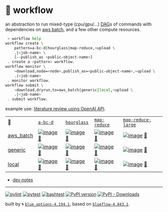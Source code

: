# 📜 workflow

an abstraction to run mixed-type (cpu/gpu/...) [DAG](https://networkx.org/documentation/stable/reference/classes/digraph.html)s of commands with dependencies on [aws batch](https://aws.amazon.com/batch/), and a few other compute resources.

```bash
 > workflow help
workflow create \
	pattern=a-bc-d|hourglass|map-reduce,~upload \
	.|<job-name> \
	[--publish_as <public-object-name>]
 . create a <pattern> workflow.
workflow monitor \
	~download,node=<node>,publish_as=<public-object-name>,~upload \
	.|<job-name>
 . monitor workflow.
workflow submit \
	~download,dryrun,to=aws_batch|generic|local,~upload \
	.|<job-name>
 . submit workflow.
```

example use: [literature review using OpenAI API](https://github.com/kamangir/openai-commands/tree/main/openai_commands/literature_review).

|   |   |   |   |   |
| --- | --- | --- | --- | --- |
| 📜 | [`a-bc-d`](./patterns/a-bc-d.dot) | [`hourglass`](./patterns/hourglass.dot) | [`map-reduce`](./patterns/map-reduce.dot) | [`map-reduce-large`](./patterns/map-reduce-large.dot) |
| [aws_batch](./runners/aws_batch.py) | [![image](https://kamangir-public.s3.ca-central-1.amazonaws.com/aws_batch-a-bc-d/workflow.gif?raw=true&random=c7vzniehta4w2y2b)](https://kamangir-public.s3.ca-central-1.amazonaws.com/aws_batch-a-bc-d/workflow.gif?raw=true&random=c7vzniehta4w2y2b) [🔗](https://kamangir-public.s3.ca-central-1.amazonaws.com/aws_batch-a-bc-d/workflow.gif?raw=true&random=c7vzniehta4w2y2b) | [![image](https://kamangir-public.s3.ca-central-1.amazonaws.com/aws_batch-hourglass/workflow.gif?raw=true&random=ta4csieohq3k1g1y)](https://kamangir-public.s3.ca-central-1.amazonaws.com/aws_batch-hourglass/workflow.gif?raw=true&random=ta4csieohq3k1g1y) [🔗](https://kamangir-public.s3.ca-central-1.amazonaws.com/aws_batch-hourglass/workflow.gif?raw=true&random=ta4csieohq3k1g1y) | [![image](https://kamangir-public.s3.ca-central-1.amazonaws.com/aws_batch-map-reduce/workflow.gif?raw=true&random=8fs7z47i26d3enhf)](https://kamangir-public.s3.ca-central-1.amazonaws.com/aws_batch-map-reduce/workflow.gif?raw=true&random=8fs7z47i26d3enhf) [🔗](https://kamangir-public.s3.ca-central-1.amazonaws.com/aws_batch-map-reduce/workflow.gif?raw=true&random=8fs7z47i26d3enhf) | [![image](https://kamangir-public.s3.ca-central-1.amazonaws.com/aws_batch-map-reduce-large/workflow.gif?raw=true&random=9g5py6ecero67hzd)](https://kamangir-public.s3.ca-central-1.amazonaws.com/aws_batch-map-reduce-large/workflow.gif?raw=true&random=9g5py6ecero67hzd) [🔗](https://kamangir-public.s3.ca-central-1.amazonaws.com/aws_batch-map-reduce-large/workflow.gif?raw=true&random=9g5py6ecero67hzd) |
| [generic](./runners/generic.py) | [![image](https://kamangir-public.s3.ca-central-1.amazonaws.com/generic-a-bc-d/workflow.gif?raw=true&random=qljq1v2hrx3ut1y9)](https://kamangir-public.s3.ca-central-1.amazonaws.com/generic-a-bc-d/workflow.gif?raw=true&random=qljq1v2hrx3ut1y9) [🔗](https://kamangir-public.s3.ca-central-1.amazonaws.com/generic-a-bc-d/workflow.gif?raw=true&random=qljq1v2hrx3ut1y9) | [![image](https://kamangir-public.s3.ca-central-1.amazonaws.com/generic-hourglass/workflow.gif?raw=true&random=xl7xfkbzdc06dlbi)](https://kamangir-public.s3.ca-central-1.amazonaws.com/generic-hourglass/workflow.gif?raw=true&random=xl7xfkbzdc06dlbi) [🔗](https://kamangir-public.s3.ca-central-1.amazonaws.com/generic-hourglass/workflow.gif?raw=true&random=xl7xfkbzdc06dlbi) | [![image](https://kamangir-public.s3.ca-central-1.amazonaws.com/generic-map-reduce/workflow.gif?raw=true&random=569kq62kwslxnrni)](https://kamangir-public.s3.ca-central-1.amazonaws.com/generic-map-reduce/workflow.gif?raw=true&random=569kq62kwslxnrni) [🔗](https://kamangir-public.s3.ca-central-1.amazonaws.com/generic-map-reduce/workflow.gif?raw=true&random=569kq62kwslxnrni) | [![image](https://kamangir-public.s3.ca-central-1.amazonaws.com/generic-map-reduce-large/workflow.gif?raw=true&random=1x1s1c8bokz9t7iq)](https://kamangir-public.s3.ca-central-1.amazonaws.com/generic-map-reduce-large/workflow.gif?raw=true&random=1x1s1c8bokz9t7iq) [🔗](https://kamangir-public.s3.ca-central-1.amazonaws.com/generic-map-reduce-large/workflow.gif?raw=true&random=1x1s1c8bokz9t7iq) |
| [local](./runners/local.py) | [![image](https://kamangir-public.s3.ca-central-1.amazonaws.com/local-a-bc-d/workflow.gif?raw=true&random=s1jgbuexvyysyvxo)](https://kamangir-public.s3.ca-central-1.amazonaws.com/local-a-bc-d/workflow.gif?raw=true&random=s1jgbuexvyysyvxo) [🔗](https://kamangir-public.s3.ca-central-1.amazonaws.com/local-a-bc-d/workflow.gif?raw=true&random=s1jgbuexvyysyvxo) | [![image](https://kamangir-public.s3.ca-central-1.amazonaws.com/local-hourglass/workflow.gif?raw=true&random=3jjb0p3tnaj7jbdz)](https://kamangir-public.s3.ca-central-1.amazonaws.com/local-hourglass/workflow.gif?raw=true&random=3jjb0p3tnaj7jbdz) [🔗](https://kamangir-public.s3.ca-central-1.amazonaws.com/local-hourglass/workflow.gif?raw=true&random=3jjb0p3tnaj7jbdz) | [![image](https://kamangir-public.s3.ca-central-1.amazonaws.com/local-map-reduce/workflow.gif?raw=true&random=3492v4jibrfxe02t)](https://kamangir-public.s3.ca-central-1.amazonaws.com/local-map-reduce/workflow.gif?raw=true&random=3492v4jibrfxe02t) [🔗](https://kamangir-public.s3.ca-central-1.amazonaws.com/local-map-reduce/workflow.gif?raw=true&random=3492v4jibrfxe02t) | [![image](https://kamangir-public.s3.ca-central-1.amazonaws.com/local-map-reduce-large/workflow.gif?raw=true&random=2b4kn704nzeapzqw)](https://kamangir-public.s3.ca-central-1.amazonaws.com/local-map-reduce-large/workflow.gif?raw=true&random=2b4kn704nzeapzqw) [🔗](https://kamangir-public.s3.ca-central-1.amazonaws.com/local-map-reduce-large/workflow.gif?raw=true&random=2b4kn704nzeapzqw) |

- [dev notes](https://arash-kamangir.medium.com/%EF%B8%8F-openai-experiments-54-e49117dc69ef)

---


[![pylint](https://github.com/kamangir/notebooks-and-scripts/actions/workflows/pylint.yml/badge.svg)](https://github.com/kamangir/notebooks-and-scripts/actions/workflows/pylint.yml) [![pytest](https://github.com/kamangir/notebooks-and-scripts/actions/workflows/pytest.yml/badge.svg)](https://github.com/kamangir/notebooks-and-scripts/actions/workflows/pytest.yml) [![bashtest](https://github.com/kamangir/notebooks-and-scripts/actions/workflows/bashtest.yml/badge.svg)](https://github.com/kamangir/notebooks-and-scripts/actions/workflows/bashtest.yml) [![PyPI version](https://img.shields.io/pypi/v/notebooks-and-scripts.svg)](https://pypi.org/project/notebooks-and-scripts/) [![PyPI - Downloads](https://img.shields.io/pypi/dd/notebooks-and-scripts)](https://pypistats.org/packages/notebooks-and-scripts)

built by 🌀 [`blue_options-4.194.1`](https://github.com/kamangir/awesome-bash-cli), based on [`blueflow-4.843.1`](https://github.com/kamangir/notebooks-and-scripts).
